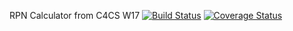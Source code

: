 RPN Calculator from C4CS W17
[![Build Status](https://travis-ci.org/bteisman/c4cs-w17-rpn.svg?branch=master)](https://travis-ci.org/bteisman/c4cs-w17-rpn)
[![Coverage Status](https://coveralls.io/repos/github/bteisman/c4cs-w17-rpn/badge.svg?branch=master)](https://coveralls.io/github/bteisman/c4cs-w17-rpn?branch=master)

